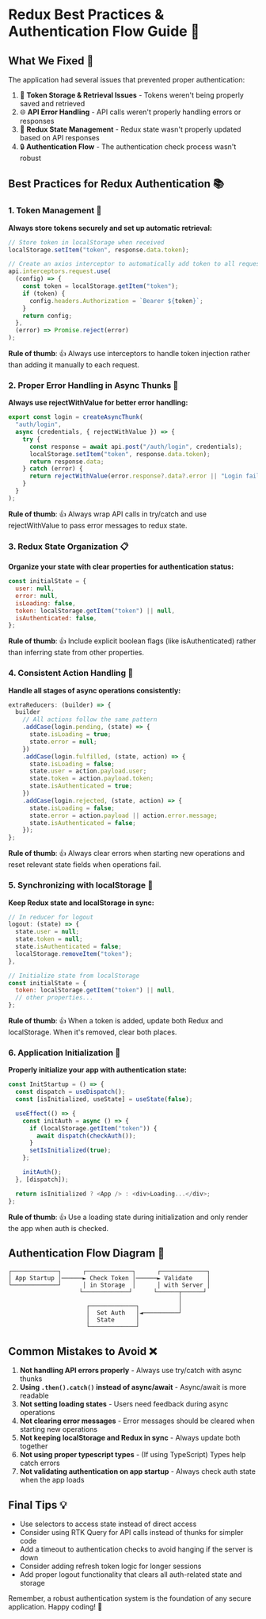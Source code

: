 # Redux Best Practices & Authentication Flow Guide 🚀

## What We Fixed 🔧

The application had several issues that prevented proper authentication:

1. 🔑 **Token Storage & Retrieval Issues** - Tokens weren't being properly saved and retrieved
2. 🌐 **API Error Handling** - API calls weren't properly handling errors or responses
3. 🔄 **Redux State Management** - Redux state wasn't properly updated based on API responses
4. 🔒 **Authentication Flow** - The authentication check process wasn't robust

## Best Practices for Redux Authentication 📚

### 1. Token Management 🔐

**Always store tokens securely and set up automatic retrieval:**

```javascript
// Store token in localStorage when received
localStorage.setItem("token", response.data.token);

// Create an axios interceptor to automatically add token to all requests
api.interceptors.request.use(
  (config) => {
    const token = localStorage.getItem("token");
    if (token) {
      config.headers.Authorization = `Bearer ${token}`;
    }
    return config;
  },
  (error) => Promise.reject(error)
);
```

**Rule of thumb**: 👍 Always use interceptors to handle token injection rather than adding it manually to each request.

### 2. Proper Error Handling in Async Thunks 🚫

**Always use rejectWithValue for better error handling:**

```javascript
export const login = createAsyncThunk(
  "auth/login",
  async (credentials, { rejectWithValue }) => {
    try {
      const response = await api.post("/auth/login", credentials);
      localStorage.setItem("token", response.data.token);
      return response.data;
    } catch (error) {
      return rejectWithValue(error.response?.data?.error || "Login failed");
    }
  }
);
```

**Rule of thumb**: 👍 Always wrap API calls in try/catch and use rejectWithValue to pass error messages to redux state.

### 3. Redux State Organization 📋

**Organize your state with clear properties for authentication status:**

```javascript
const initialState = {
  user: null,
  error: null,
  isLoading: false,
  token: localStorage.getItem("token") || null,
  isAuthenticated: false,
};
```

**Rule of thumb**: 👍 Include explicit boolean flags (like isAuthenticated) rather than inferring state from other properties.

### 4. Consistent Action Handling 🔄

**Handle all stages of async operations consistently:**

```javascript
extraReducers: (builder) => {
  builder
    // All actions follow the same pattern
    .addCase(login.pending, (state) => {
      state.isLoading = true;
      state.error = null;
    })
    .addCase(login.fulfilled, (state, action) => {
      state.isLoading = false;
      state.user = action.payload.user;
      state.token = action.payload.token;
      state.isAuthenticated = true;
    })
    .addCase(login.rejected, (state, action) => {
      state.isLoading = false;
      state.error = action.payload || action.error.message;
      state.isAuthenticated = false;
    });
};
```

**Rule of thumb**: 👍 Always clear errors when starting new operations and reset relevant state fields when operations fail.

### 5. Synchronizing with localStorage 🔄

**Keep Redux state and localStorage in sync:**

```javascript
// In reducer for logout
logout: (state) => {
  state.user = null;
  state.token = null;
  state.isAuthenticated = false;
  localStorage.removeItem("token");
},

// Initialize state from localStorage
const initialState = {
  token: localStorage.getItem("token") || null,
  // other properties...
};
```

**Rule of thumb**: 👍 When a token is added, update both Redux and localStorage. When it's removed, clear both places.

### 6. Application Initialization 🏁

**Properly initialize your app with authentication state:**

```javascript
const InitStartup = () => {
  const dispatch = useDispatch();
  const [isInitialized, useState] = useState(false);

  useEffect(() => {
    const initAuth = async () => {
      if (localStorage.getItem("token")) {
        await dispatch(checkAuth());
      }
      setIsInitialized(true);
    };

    initAuth();
  }, [dispatch]);

  return isInitialized ? <App /> : <div>Loading...</div>;
};
```

**Rule of thumb**: 👍 Use a loading state during initialization and only render the app when auth is checked.

## Authentication Flow Diagram 🔄

```
┌─────────────┐      ┌─────────────┐      ┌─────────────┐
│ App Startup │──────► Check Token │──────► Validate    │
└─────────────┘      │ in Storage  │      │ with Server │
                    └─────────────┘      └──────┬──────┘
                                                │
                      ┌─────────────┐           │
                      │  Set Auth   │◄──────────┘
                      │  State      │
                      └─────────────┘
```

## Common Mistakes to Avoid ❌

1. **Not handling API errors properly** - Always use try/catch with async thunks
2. **Using `.then().catch()` instead of async/await** - Async/await is more readable
3. **Not setting loading states** - Users need feedback during async operations
4. **Not clearing error messages** - Error messages should be cleared when starting new operations
5. **Not keeping localStorage and Redux in sync** - Always update both together
6. **Not using proper typescript types** - (If using TypeScript) Types help catch errors
7. **Not validating authentication on app startup** - Always check auth state when the app loads

## Final Tips 💡

- Use selectors to access state instead of direct access
- Consider using RTK Query for API calls instead of thunks for simpler code
- Add a timeout to authentication checks to avoid hanging if the server is down
- Consider adding refresh token logic for longer sessions
- Add proper logout functionality that clears all auth-related state and storage

Remember, a robust authentication system is the foundation of any secure application. Happy coding! 🎉
